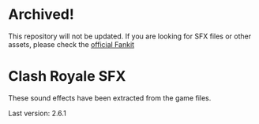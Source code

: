 # Archived!
This repository will not be updated. If you are looking for SFX files or other assets, please check the [official Fankit](https://fankit.supercell.com/)

# Clash Royale SFX
These sound effects have been extracted from the game files.

Last version: 2.6.1
